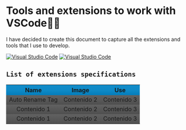 # **Tools and extensions to work with VSCode**👩‍💻

I have decided to create this document to capture all the extensions and tools that I use to develop.

[![Visual Studio Code](https://badgen.net/badge/icon/vCurrent?icon=linkedin&label=VSCode&color=blue)](https://code.visualstudio.com/)
[![Visual Studio Code](https://badgen.net/badge/icon/Extensions?icon=linkedin&label=VSCode&color=blue)](https://marketplace.visualstudio.com/VSCode)

## `List of extensions specifications`

<table style="text-align: center;">
  <tr style="background: linear-gradient(to bottom, #128cc9, #0f8ac7, #037dbb);">
    <th>Name</th>
    <th>Image</th>
    <th>Use</th>
  </tr>
  <tr style="background: linear-gradient(to bottom, #616161, #4f4f4f);">
    <td>Auto Rename Tag</td>
    <td>Contenido 2</td>
    <td>Contenido 3</td>
  </tr>
  <tr style="background: linear-gradient(to bottom, #616161, #4f4f4f);">
    <td>Contenido 1</td>
    <td>Contenido 2</td>
    <td>Contenido 3</td>
  </tr>
  <tr style="background: linear-gradient(to bottom, #616161, #4f4f4f);">
    <td>Contenido 1</td>
    <td>Contenido 2</td>
    <td>Contenido 3</td>
  </tr>
</table>
